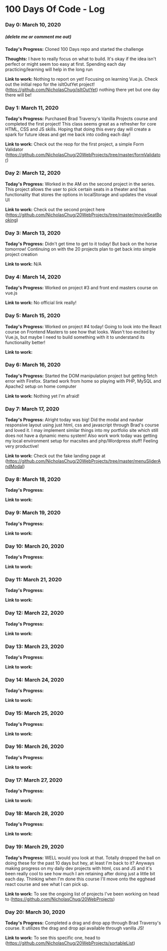 # 100 Days Of Code - Log

### Day 0: March 10, 2020
##### (delete me or comment me out)

**Today's Progress:** Cloned 100 Days repo and started the challenge

**Thoughts:** I have to really focus on what to build. It's okay if the idea isn't perfect or might seem too easy at first. Spending each day practicing/learning will help in the long run

**Link to work:** Nothing to report on yet! Focusing on learning Vue.js. Check out the initial repo for the isItOutYet project! (https://github.com/NicholasChug/isItOutYet) nothing there yet but one day there will be!

### Day 1: March 11, 2020

**Today's Progress:** Purchased Brad Traversy's Vanilla Projects course and completed the first project! This class seems great as a refresher for core HTML, CSS and JS skills. Hoping that doing this every day will create a spark for future ideas and get me back into coding each day!

**Link to work:** Check out the reop for the first project, a simple Form Validator (https://github.com/NicholasChug/20WebProjects/tree/master/formValidator)

### Day 2: March 12, 2020

**Today's Progress:** Worked in the AM on the second project in the series. This project allows the user to pick certain seats in a theater and has functionality that stores the options in localStorage and updates the visual UI

**Link to work:** Check out the second project here (https://github.com/NicholasChug/20WebProjects/tree/master/movieSeatBooking)

### Day 3: March 13, 2020

**Today's Progress:** Didn't get time to get to it today! But back on the horse tomorrow! Continuing on with the 20 projects plan to get back into simple project creation

**Link to work:** N/A

### Day 4: March 14, 2020

**Today's Progress:** Worked on project #3 and front end masters course on vue.js

**Link to work:** No official link really!

### Day 5: March 15, 2020

**Today's Progress:** Worked on project #4 today! Going to look into the React course on Frontend Masters to see how that looks. Wasn't too excited by Vue.js, but maybe I need to build something with it to understand its functionality better!

**Link to work:** 

### Day 6: March 16, 2020

**Today's Progress:** Started the DOM manipulation project but getting fetch error with Firefox. Started work from home so playing with PHP, MySQL and Apache2 setup on home computer

**Link to work:** Nothing yet I'm afraid!

### Day 7: March 17, 2020

**Today's Progress:** Alright today was big! Did the modal and navbar responsive layout using just html, css and javascript through Brad's course and loved it. I may implement similar things into my portfolio site which still does not have a dynamic menu system! Also work work today was getting my local environment setup for macsites and php/Wordpress stuff! Feeling very productive!

**Link to work:** Check out the fake landing page at (https://github.com/NicholasChug/20WebProjects/tree/master/menuSliderAndModal)

### Day 8: March 18, 2020

**Today's Progress:** 

**Link to work:** 

### Day 9: March 19, 2020

**Today's Progress:** 

**Link to work:** 

### Day 10: March 20, 2020

**Today's Progress:** 

**Link to work:** 

### Day 11: March 21, 2020

**Today's Progress:** 

**Link to work:** 

### Day 12: March 22, 2020

**Today's Progress:** 

**Link to work:** 

### Day 13: March 23, 2020

**Today's Progress:** 

**Link to work:** 

### Day 14: March 24, 2020

**Today's Progress:** 

**Link to work:** 

### Day 15: March 25, 2020

**Today's Progress:** 

**Link to work:** 

### Day 16: March 26, 2020

**Today's Progress:** 

**Link to work:** 

### Day 17: March 27, 2020

**Today's Progress:** 

**Link to work:** 

### Day 18: March 28, 2020

**Today's Progress:** 

**Link to work:** 

### Day 19: March 29, 2020

**Today's Progress:** WELL would you look at that. Totally dropped the ball on doing these for the past 10 days but hey, at least I'm back to it? Anyways making progress on my daily dev projects with html, css and JS and it's been really cool to see how much I am retaining after doing just a little bit each day. Thinking when I'm done this course I'll move onto the egghead react course and see what I can pick up.

**Link to work:** To see the ongoing list of projects I've been working on head to (https://github.com/NicholasChug/20WebProjects)

### Day 20: March 30, 2020

**Today's Progress:** Completed a drag and drop app through Brad Traversy's course. It utilizes the drag and drop api available through vanilla JS! 

**Link to work:** To see this specific one, head to (https://github.com/NicholasChug/20WebProjects/sortableList)